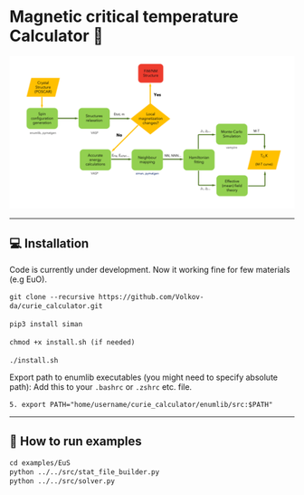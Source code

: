 # Magnetic critical temperature Calculator :magnet:
![Algo Details](/images/algo.png)

---
## :computer: Installation
Code is currently under development. Now it working fine for few materials (e.g EuO).


```
git clone --recursive https://github.com/Volkov-da/curie_calculator.git

pip3 install siman

chmod +x install.sh (if needed)

./install.sh
```

Export path to enumlib executables (you might need to specify absolute path):
Add this to your `.bashrc` or `.zshrc` etc. file.

```
5. export PATH="home/username/curie_calculator/enumlib/src:$PATH"
```
---

## :compass: How to run examples

```
cd examples/EuS
python ../../src/stat_file_builder.py
python ../../src/solver.py
```
